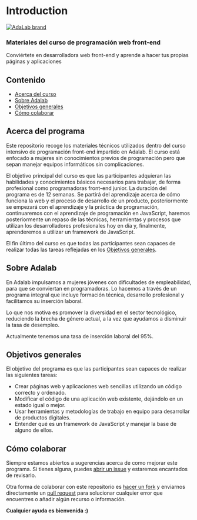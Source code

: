 # Introduction

 [![AdaLab brand](.gitbook/assets/adalab_brand.png)](http://adalab.es/)

### Materiales del curso de programación web front-end

 Conviértete en desarrolladora web front-end y aprende a hacer tus propias páginas y aplicaciones

## Contenido

* [Acerca del curso](./#acerca-del-curso)
* [Sobre Adalab](./#sobre-adalab)
* [Objetivos generales](./#objetivos-generales)
* [Cómo colaborar](./#cómo-colaborar)

## Acerca del programa

Este repositorio recoge los materiales técnicos utilizados dentro del curso intensivo de programación front-end impartido en Adalab. El curso está enfocado a mujeres sin conocimientos previos de programación pero que sepan manejar equipos informáticos sin complicaciones.

El objetivo principal del curso es que las participantes adquieran las habilidades y conocimientos básicos necesarios para trabajar, de forma profesional como programadoras front-end junior. La duración del programa es de 12 semanas. Se partirá del aprendizaje acerca de cómo funciona la web y el proceso de desarrollo de un producto, posteriormente se empezará con el aprendizaje y la práctica de programación, continuaremos con el aprendizaje de programación en JavaScript, haremos posteriormente un repaso de las técnicas, herramientas y procesos que utilizan los desarrolladores profesionales hoy en día y, finalmente, aprenderemos a utilizar un framework de JavaScript.

El fin último del curso es que todas las participantes sean capaces de realizar todas las tareas reflejadas en los [Objetivos generales](./#objetivos-generales).

## Sobre Adalab

En Adalab impulsamos a mujeres jóvenes con dificultades de empleabilidad, para que se conviertan en programadoras. Lo hacemos a través de un programa integral que incluye formación técnica, desarrollo profesional y facilitamos su inserción laboral.

Lo que nos motiva es promover la diversidad en el sector tecnológico, reduciendo la brecha de género actual, a la vez que ayudamos a disminuir la tasa de desempleo.

Actualmente tenemos una tasa de inserción laboral del 95%.

## Objetivos generales

El objetivo del programa es que las participantes sean capaces de realizar las siguientes tareas:

* Crear páginas web y aplicaciones web sencillas utilizando un código correcto y ordenado.
* Modificar el código de una aplicación web existente, dejándolo en un estado igual o mejor.
* Usar herramientas y metodologías de trabajo en equipo para desarrollar de productos digitales.
* Entender qué es un framework de JavaScript y manejar la base de alguno de ellos.

## Cómo colaborar

Siempre estamos abiertos a sugerencias acerca de como mejorar este programa. Si tienes alguna, puedes [abrir un issue](https://help.github.com/articles/creating-an-issue/) y estaremos encantados de revisarlo.

Otra forma de colaborar con este repositorio es [hacer un fork](https://help.github.com/articles/fork-a-repo/) y enviarnos directamente un [pull request](https://help.github.com/articles/using-pull-requests/) para solucionar cualquier error que encuentres o añadir algún recurso o información.

**Cualquier ayuda es bienvenida :\)**


